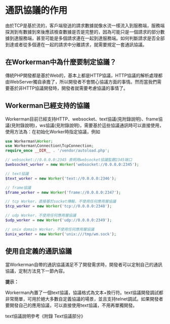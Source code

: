 # 通訊協議的作用
由於TCP是基於流的，客戶端發送的請求數據就像水流一樣流入到服務端，服務端探測到有數據到來後應該檢查數據是否是完整的，因為可能只是一個請求的部分數據到達服務端，甚至可能是多個請求連在一起到達服務端。如何判斷請求是否全部到達或者從多個連在一起的請求中分離請求，就需要規定一套通訊協議。

## 在Workerman中為什麼要制定協議？

傳統PHP開發都是基於Web的，基本上都是HTTP協議，HTTP協議的解析處理都由WebServer獨自承擔了，所以開發者不會關心協議方面的事情。然而當我們需要基於非HTTP協議開發時，開發者就需要考慮協議的事情了。

## Workerman已經支持的協議
Workerman目前已經支持HTTP、websocket、text協議(見附錄說明)、frame協議(見附錄說明)，ws協議(見附錄說明)，需要基於這些協議通訊時可以直接使用，使用方法為：在初始化Worker時指定協議，例如
```php
use Workerman\Worker;
use Workerman\Connection\TcpConnection;
require_once __DIR__ . '/vendor/autoload.php';

// websocket://0.0.0.0:2345 表明用websocket協議監聽2345端口
$websocket_worker = new Worker('websocket://0.0.0.0:2345');

// text協議
$text_worker = new Worker('text://0.0.0.0:2346');

// frame協議
$frame_worker = new Worker('frame://0.0.0.0:2347');

// tcp Worker，直接基於socket傳輸，不使用任何應用層協議
$tcp_worker = new Worker('tcp://0.0.0.0:2348');

// udp Worker，不使用任何應用層協議
$udp_worker = new Worker('udp://0.0.0.0:2349');

// unix domain Worker，不使用任何應用層協議
$unix_worker = new Worker('unix:///tmp/wm.sock');
```

## 使用自定義的通訊協議
當Workerman自帶的通訊協議滿足不了開發需求時，開發者可以定制自己的通訊協議，定制方法見下一節內容。

**提示：**

Workerman內置了一個text協議，協議格式為文本+換行符。text協議開發調試都非常簡單，可用於絕大多數自定義協議的場景，並且支持telnet調試。如果開發者要開發自己的應用協議，可以直接使用text協議，不用再單獨開發。

text協議說明參考《附錄 Text協議部分》
